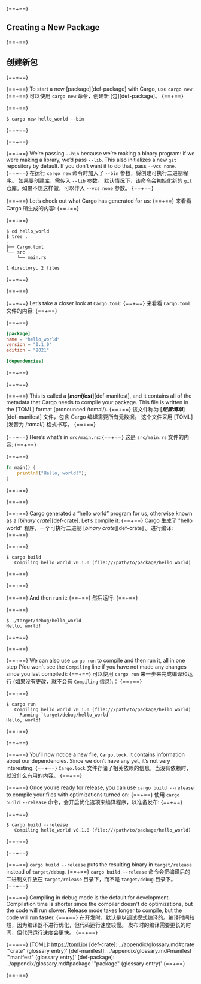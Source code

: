 {==+==}
## Creating a New Package
{==+==}
## 创建新包
{==+==}

{==+==}
To start a new [package][def-package] with Cargo, use `cargo new`:
{==+==}
可以使用 `cargo new` 命令，创建新 [包][def-package]。
{==+==}

{==+==}
```console
$ cargo new hello_world --bin
```
{==+==}

{==+==}


{==+==}
We’re passing `--bin` because we’re making a binary program: if we
were making a library, we’d pass `--lib`. This also initializes a new `git`
repository by default. If you don't want it to do that, pass `--vcs none`.
{==+==}
在运行 `cargo new` 命令时加入了 `--bin` 参数，将创建可执行二进制程序。
如果要创建库，需传入 `--lib` 参数。
默认情况下，该命令会初始化新的 `git` 仓库。如果不想这样做，可以传入 `--vcs none` 参数。
{==+==}


{==+==}
Let’s check out what Cargo has generated for us:
{==+==}
来看看 Cargo 所生成的内容:
{==+==}


{==+==}
```console
$ cd hello_world
$ tree .
.
├── Cargo.toml
└── src
    └── main.rs

1 directory, 2 files
```
{==+==}

{==+==}


{==+==}
Let’s take a closer look at `Cargo.toml`:
{==+==}
来看看 `Cargo.toml` 文件的内容:
{==+==}


{==+==}
```toml
[package]
name = "hello_world"
version = "0.1.0"
edition = "2021"

[dependencies]

```
{==+==}

{==+==}


{==+==}
This is called a [***manifest***][def-manifest], and it contains all of the
metadata that Cargo needs to compile your package. This file is written in the
[TOML] format (pronounced /tɑməl/).
{==+==}
该文件称为 [***配置清单***][def-manifest] 文件，包含 Cargo 编译需要所有元数据。
这个文件采用 [TOML] (发音为 /tɑməl/) 格式书写。
{==+==}


{==+==}
Here’s what’s in `src/main.rs`:
{==+==}
这是 `src/main.rs` 文件的内容:
{==+==}


{==+==}
```rust
fn main() {
    println!("Hello, world!");
}
```
{==+==}

{==+==}

{==+==}
Cargo generated a “hello world” program for us, otherwise known as a
[*binary crate*][def-crate]. Let’s compile it:
{==+==}
Cargo 生成了 "hello world" 程序，一个可执行二进制 [*binary crate*][def-crate] 。进行编译:
{==+==}

{==+==}
```console
$ cargo build
   Compiling hello_world v0.1.0 (file:///path/to/package/hello_world)
```
{==+==}

{==+==}


{==+==}
And then run it:
{==+==}
然后运行:
{==+==}


{==+==}
```console
$ ./target/debug/hello_world
Hello, world!
```
{==+==}

{==+==}


{==+==}
We can also use `cargo run` to compile and then run it, all in one step (You
won't see the `Compiling` line if you have not made any changes since you last
compiled):
{==+==}
可以使用 `cargo run` 来一步来完成编译和运行 (如果没有更改，就不会有 `Compiling` 信息):：
{==+==}


{==+==}
```console
$ cargo run
   Compiling hello_world v0.1.0 (file:///path/to/package/hello_world)
     Running `target/debug/hello_world`
Hello, world!
```
{==+==}

{==+==}


{==+==}
You’ll now notice a new file, `Cargo.lock`. It contains information about our
dependencies. Since we don’t have any yet, it’s not very interesting.
{==+==}
`Cargo.lock` 文件存储了相关依赖的信息，当没有依赖时，就没什么有用的内容。
{==+==}


{==+==}
Once you’re ready for release, you can use `cargo build --release` to compile
your files with optimizations turned on:
{==+==}
使用 `cargo build --release` 命令，会开启优化选项来编译程序，以准备发布:
{==+==}


{==+==}
```console
$ cargo build --release
   Compiling hello_world v0.1.0 (file:///path/to/package/hello_world)
```
{==+==}

{==+==}


{==+==}
`cargo build --release` puts the resulting binary in `target/release` instead of
`target/debug`.
{==+==}
`cargo build --release` 命令会把编译后的二进制文件放在 `target/release` 目录下，而不是 `target/debug` 目录下。
{==+==}


{==+==}
Compiling in debug mode is the default for development. Compilation time is
shorter since the compiler doesn't do optimizations, but the code will run
slower. Release mode takes longer to compile, but the code will run faster.
{==+==}
在开发时，默认是以调试模式编译的。编译时间较短，因为编译器不进行优化，但代码运行速度较慢。
发布时的编译需要更长的时间，但代码运行速度会更快。
{==+==}

{==+==}
[TOML]: https://toml.io/
[def-crate]:     ../appendix/glossary.md#crate     '"crate" (glossary entry)'
[def-manifest]:  ../appendix/glossary.md#manifest  '"manifest" (glossary entry)'
[def-package]:   ../appendix/glossary.md#package   '"package" (glossary entry)'
{==+==}

{==+==}
